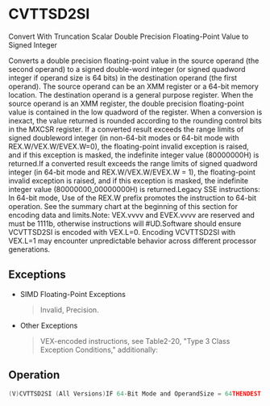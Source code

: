 # CVTTSD2SI

Convert With Truncation Scalar Double Precision Floating-Point Value to Signed Integer

Converts a double precision floating-point value in the source operand (the second operand) to a signed double-word integer (or signed quadword integer if operand size is 64 bits) in the destination operand (the first operand).
The source operand can be an XMM register or a 64-bit memory location.
The destination operand is a general purpose register.
When the source operand is an XMM register, the double precision floating-point value is contained in the low quadword of the register.
When a conversion is inexact, the value returned is rounded according to the rounding control bits in the MXCSR register.
If a converted result exceeds the range limits of signed doubleword integer (in non-64-bit modes or 64-bit mode with REX.W/VEX.W/EVEX.W=0), the floating-point invalid exception is raised, and if this exception is masked, the indefinite integer value (80000000H) is returned.If a converted result exceeds the range limits of signed quadword integer (in 64-bit mode and REX.W/VEX.W/EVEX.W = 1), the floating-point invalid exception is raised, and if this exception is masked, the indefinite integer value (80000000_00000000H) is returned.Legacy SSE instructions: In 64-bit mode, Use of the REX.W prefix promotes the instruction to 64-bit operation.
See the summary chart at the beginning of this section for encoding data and limits.Note: VEX.vvvv and EVEX.vvvv are reserved and must be 1111b, otherwise instructions will #UD.Software should ensure VCVTTSD2SI is encoded with VEX.L=0.
Encoding VCVTTSD2SI with VEX.L=1 may encounter unpredictable behavior across different processor generations.

## Exceptions

- SIMD Floating-Point Exceptions
  > Invalid, Precision.
- Other Exceptions
  > VEX-encoded instructions, see Table2-20, "Type 
  > 3 Class Exception Conditions," additionally:

## Operation

```C
(V)CVTTSD2SI (All Versions)IF 64-Bit Mode and OperandSize = 64THENDEST[63:0] := Convert_Double_Precision_Floating_Point_To_Integer_Truncate(SRC[63:0]);ELSEDEST[31:0] := Convert_Double_Precision_Floating_Point_To_Integer_Truncate(SRC[63:0]);FI;Intel C/C++ Compiler Intrinsic EquivalentVCVTTSD2SI int _mm_cvttsd_i32( __m128d a);VCVTTSD2SI int _mm_cvtt_roundsd_i32( __m128d a, int sae);VCVTTSD2SI __int64 _mm_cvttsd_i64( __m128d a);VCVTTSD2SI __int64 _mm_cvtt_roundsd_i64( __m128d a, int sae);CVTTSD2SI int _mm_cvttsd_si32( __m128d a);CVTTSD2SI __int64 _mm_cvttsd_si64( __m128d a);
```
